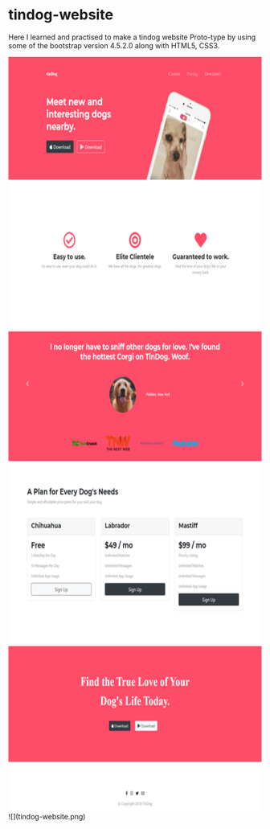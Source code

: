 # tindog-website
Here I learned and practised to make a tindog website Proto-type by using some of the bootstrap version 4.5.2.0 along with HTML5, CSS3.

<img src="tindog-website.png" height="1500px" width="700px">
![](tindog-website.png)
